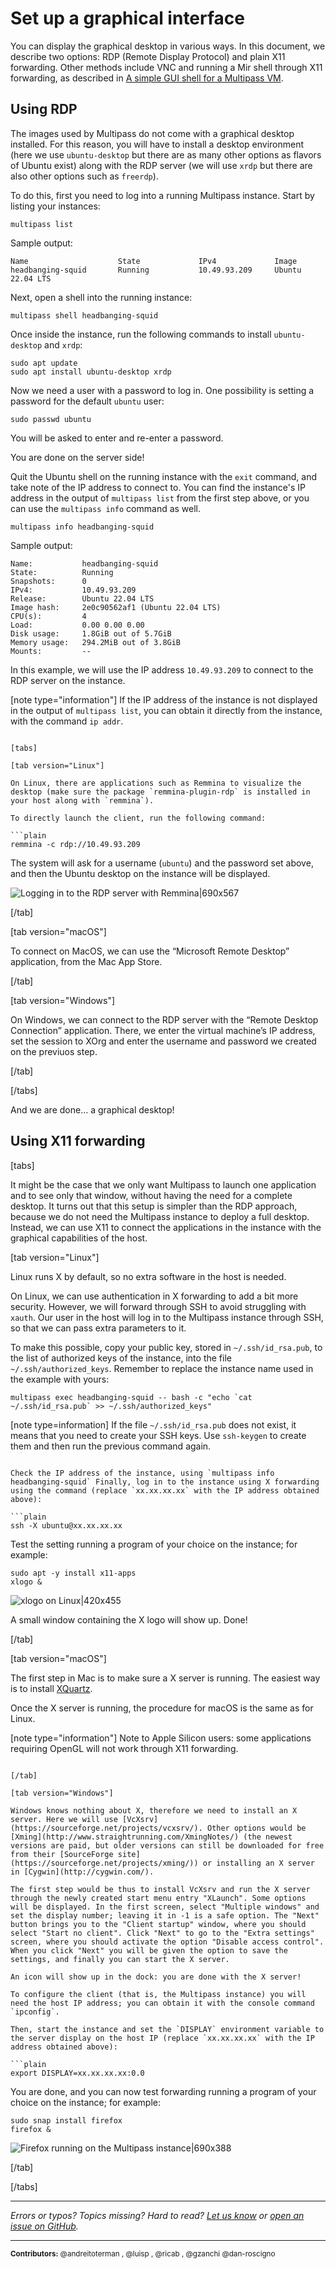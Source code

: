 # Set up a graphical interface
<!-- This document combines
https://discourse.ubuntu.com/t/how-to-use-a-desktop-in-multipass/16229
https://discourse.ubuntu.com/t/how-to-use-stand-alone-windows-in-multipass/16340
-->

<!-- updated thanks to @dan-roscigno's contribution to CODA GitHub issue #128
https://github.com/canonical/open-documentation-academy/issues/128
-->

You can display the graphical desktop in various ways. In this document, we describe two options: RDP (Remote Display Protocol) and plain X11 forwarding. Other methods include VNC and running a Mir shell through X11 forwarding, as described in [A simple GUI shell for a Multipass VM](/).

## Using RDP

The images used by Multipass do not come with a graphical desktop installed. For this reason, you will have to install a desktop environment (here we use `ubuntu-desktop` but there are as many other options as flavors of Ubuntu exist) along with the RDP server (we will use `xrdp` but there are also other options such as `freerdp`). 

To do this, first you need to log into a running Multipass instance. Start by listing your instances:

```plain
multipass list
```

Sample output:

```plain
Name                    State             IPv4             Image
headbanging-squid       Running           10.49.93.209     Ubuntu 22.04 LTS
```

Next, open a shell into the running instance:

```plain
multipass shell headbanging-squid
```

Once inside the instance, run the following commands to install `ubuntu-desktop` and `xrdp`:

```plain
sudo apt update
sudo apt install ubuntu-desktop xrdp
```

Now we need a user with a password to log in. One possibility is setting a password for the default `ubuntu` user:

```plain
sudo passwd ubuntu
```

You will be asked to enter and re-enter a password. 

You are done on the server side!

Quit the Ubuntu shell on the running instance with the `exit` command, and take note of the IP address to connect to. You can find the instance's IP address in the output of `multipass list` from the first step above, or you can use the `multipass info` command as well.

```plain
multipass info headbanging-squid
```

Sample output:

```plain
Name:           headbanging-squid
State:          Running
Snapshots:      0
IPv4:           10.49.93.209
Release:        Ubuntu 22.04 LTS
Image hash:     2e0c90562af1 (Ubuntu 22.04 LTS)
CPU(s):         4
Load:           0.00 0.00 0.00
Disk usage:     1.8GiB out of 5.7GiB
Memory usage:   294.2MiB out of 3.8GiB
Mounts:         --
```

In this example, we will use the IP address `10.49.93.209` to connect to the RDP server on the instance.

[note type="information"]
If the IP address of the instance is not displayed in the output of `multipass list`, you can obtain it directly from the instance, with the command `ip addr`.
```

[tabs]

[tab version="Linux"]

On Linux, there are applications such as Remmina to visualize the desktop (make sure the package `remmina-plugin-rdp` is installed in your host along with `remmina`).

To directly launch the client, run the following command:

```plain
remmina -c rdp://10.49.93.209
```

The system will ask for a username (`ubuntu`) and the password set above, and then the Ubuntu desktop on the instance will be displayed.

![Logging in to the RDP server with Remmina|690x567](upload://iNMPPVChbKiM2MIo7sGoHMLctcv.png) 

[/tab]

[tab version="macOS"]

To connect on MacOS, we can use the “Microsoft Remote Desktop” application, from the Mac App Store.

[/tab]

[tab version="Windows"]

On Windows, we can connect to the RDP server with the “Remote Desktop Connection” application. There, we enter the virtual machine’s IP address, set the session to XOrg and enter the username and password we created on the previuos step. 

[/tab]

[/tabs]

And we are done… a graphical desktop!

## Using X11 forwarding

[tabs]

It might be the case that we only want Multipass to launch one application and to see only that window, without having the need for a complete desktop. It turns out that this setup is simpler than the RDP approach, because we do not need the Multipass instance to deploy a full desktop. Instead, we can use X11 to connect the applications in the instance with the graphical capabilities of the host.

[tab version="Linux"]

Linux runs X by default, so no extra software in the host is needed. 

On Linux, we can use authentication in X forwarding to add a bit more security. However, we will forward through SSH to avoid struggling with `xauth`. Our user in the host will log in to the Multipass instance through SSH, so that we can pass extra parameters to it. 

To make this possible, copy your public key, stored in `~/.ssh/id_rsa.pub`, to the list of authorized keys of the instance, into the file `~/.ssh/authorized_keys`. Remember to replace the instance name used in the example with yours:

```plain
multipass exec headbanging-squid -- bash -c "echo `cat ~/.ssh/id_rsa.pub` >> ~/.ssh/authorized_keys"
```

[note type=information]
If the file `~/.ssh/id_rsa.pub` does not exist, it means that you need to create your SSH keys. Use `ssh-keygen` to create them and then run the previous command again.
```

Check the IP address of the instance, using `multipass info headbanging-squid` Finally, log in to the instance using X forwarding using the command (replace `xx.xx.xx.xx` with the IP address obtained above):

```plain
ssh -X ubuntu@xx.xx.xx.xx
```

Test the setting running a program of your choice on the instance; for example:

```plain
sudo apt -y install x11-apps
xlogo &
```

![xlogo on Linux|420x455](upload://etvJU6k1tfuZ0QsKd4TZM1ogsgR.png) 

A small window containing the X logo will show up. Done!

[/tab]

[tab version="macOS"]

The first step in Mac is to make sure a X server is running. The easiest way is to install [XQuartz](https://www.xquartz.org).

Once the X server is running, the procedure for macOS is the same as for Linux.

[note type="information"]
Note to Apple Silicon users: some applications requiring OpenGL will not work through X11 forwarding.
```

[/tab]

[tab version="Windows"]

Windows knows nothing about X, therefore we need to install an X server. Here we will use [VcXsrv](https://sourceforge.net/projects/vcxsrv/). Other options would be [Xming](http://www.straightrunning.com/XmingNotes/) (the newest versions are paid, but older versions can still be downloaded for free from their [SourceForge site](https://sourceforge.net/projects/xming/)) or installing an X server in [Cygwin](http://cygwin.com/).

The first step would be thus to install VcXsrv and run the X server through the newly created start menu entry "XLaunch". Some options will be displayed. In the first screen, select "Multiple windows" and set the display number; leaving it in -1 is a safe option. The "Next" button brings you to the "Client startup" window, where you should select "Start no client". Click "Next" to go to the "Extra settings" screen, where you should activate the option "Disable access control". When you click "Next" you will be given the option to save the settings, and finally you can start the X server. 

An icon will show up in the dock: you are done with the X server!

To configure the client (that is, the Multipass instance) you will need the host IP address; you can obtain it with the console command `ipconfig`. 

Then, start the instance and set the `DISPLAY` environment variable to the server display on the host IP (replace `xx.xx.xx.xx` with the IP address obtained above):

```plain
export DISPLAY=xx.xx.xx.xx:0.0
```

You are done, and you can now test forwarding running a program of your choice on the instance; for example:

```plain
sudo snap install firefox
firefox &
```

![Firefox running on the Multipass instance|690x388](upload://iy5xIwIRyMXjYqyhefIfdDoXnAi.jpeg)

[/tab]

[/tabs]

---

*Errors or typos? Topics missing? Hard to read? <a href="https://docs.google.com/forms/d/e/1FAIpQLSd0XZDU9sbOCiljceh3rO_rkp6vazy2ZsIWgx4gsvl_Sec4Ig/viewform?usp=pp_url&entry.317501128=https://multipass.run/docs/set-up-a-graphical-interface" target="_blank">Let us know</a> or <a href="https://github.com/canonical/multipass/issues/new/choose" target="_blank">open an issue on GitHub</a>.*

---
<small>**Contributors:** @andreitoterman , @luisp , @ricab , @gzanchi @dan-roscigno </small>

